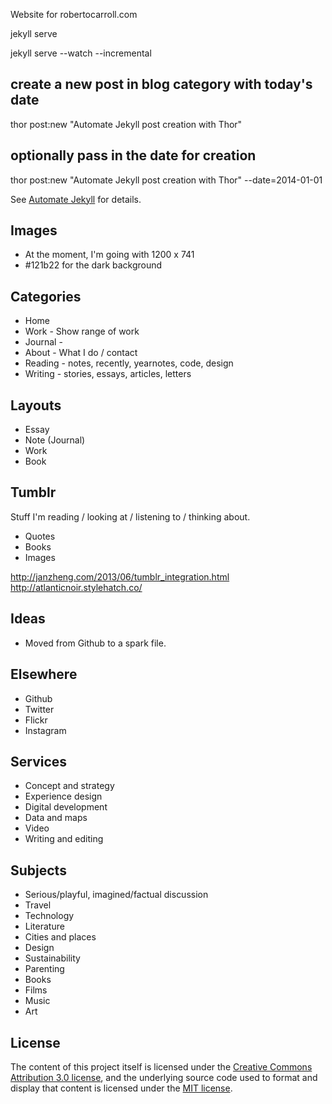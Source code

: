 Website for robertocarroll.com

jekyll serve

jekyll serve --watch --incremental

## create a new post in blog category with today's date
thor post:new "Automate Jekyll post creation with Thor"

## optionally pass in the date for creation
thor post:new "Automate Jekyll post creation with Thor" --date=2014-01-01

See [Automate Jekyll](http://www.guyroutledge.co.uk/blog/automate-jekyll-post-creation-with-thor/) for details.

## Images
- At the moment, I'm going with 1200 x 741
- #121b22 for the dark background

## Categories
- Home
- Work - Show range of work
- Journal -
- About - What I do / contact
- Reading - notes, recently, yearnotes, code, design
- Writing - stories, essays, articles, letters

## Layouts
- Essay
- Note (Journal)
- Work
- Book

## Tumblr
Stuff I'm reading / looking at / listening to / thinking about.
- Quotes
- Books
- Images

http://janzheng.com/2013/06/tumblr_integration.html
http://atlanticnoir.stylehatch.co/

## Ideas
- Moved from Github to a spark file.

## Elsewhere
- Github
- Twitter
- Flickr
- Instagram

## Services
- Concept and strategy
- Experience design
- Digital development
- Data and maps
- Video
- Writing and editing

## Subjects
- Serious/playful, imagined/factual discussion
- Travel
- Technology
- Literature
- Cities and places
- Design
- Sustainability
- Parenting
- Books
- Films
- Music
- Art

## License
The content of this project itself is licensed under the
[Creative Commons Attribution 3.0 license](http://creativecommons.org/licenses/by/3.0/us/deed.en_US), and the underlying source code used to format and display that content is licensed under the [MIT license](http://opensource.org/licenses/mit-license.php).
